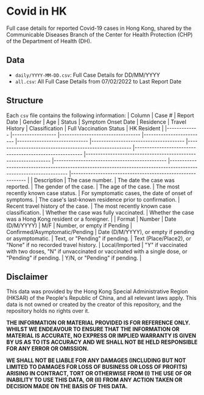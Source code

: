 # Covid in HK
Full case details for reported Covid-19 cases in Hong Kong, shared by the Communicable Diseases Branch of the Center for Health Protection (CHP) of the Department of Health (DH).

## Data

- `daily/YYYY-MM-DD.csv`: Full Case Details for DD/MM/YYYY
- `all.csv`: All Full Case Details from 07/02/2022 to Last Report Date

## Structure

Each `csv` file contains the following information:
| Column      	| Case #           	| Report Date                     	| Gender                  	| Age                         	| Status                               	| Symptom Onset Date                                    	| Residence                                              	| Travel History                                                	| Classification                               	| Full Vaccination Status                                                                                          	| HK Resident                                               	|
|-------------	|------------------	|---------------------------------	|-------------------------	|-----------------------------	|--------------------------------------	|-------------------------------------------------------	|--------------------------------------------------------	|---------------------------------------------------------------	|----------------------------------------------	|------------------------------------------------------------------------------------------------------------------	|-----------------------------------------------------------	|
| Description 	| The case number. 	| The date the case was reported. 	| The gender of the case. 	| The age of the case.        	| The most recently known case status. 	| For symptomatic cases, the date of onset of symptoms. 	| The case's last-known residence prior to confirmation. 	| Recent travel history of the case.                            	| The most recently known case classification. 	| Whether the case was fully vaccinated.                                                                           	| Whether the case was a Hong Kong resident or a foreigner. 	|
| Format      	| Number           	| Date (D/M/YYYY)                 	| M/F                     	| Number, or empty if Pending 	| Confirmed/Asymptomatic/Pending       	| Date (D/M/YYYY), or empty if pending or asymptomatic. 	| Text, or "Pending" if pending.                         	| Text (Place/Place2), or "None" if no recorded travel history. 	| Local/Imported                               	| "Y" if vaccinated with two doses, "N" if unvaccinated or vaccinated with a single dose, or "Pending" if pending. 	| Y/N, or "Pending" if pending.                             	|

## Disclaimer

This data was provided by the Hong Kong Special Administrative Region (HKSAR) of the People's Republic of China, and all relevant laws apply. This data is not owned or created by the creator of this repository, and the repository holds no rights over it.

**THE INFORMATION OR MATERIAL PROVIDED IS FOR REFERENCE ONLY. WHILST WE ENDEAVOUR TO ENSURE THAT THE INFORMATION OR MATERIAL IS ACCURATE, NO EXPRESS OR IMPLIED WARRANTY IS GIVEN BY US AS TO ITS ACCURACY AND WE SHALL NOT BE HELD RESPONSIBLE FOR ANY ERROR OR OMISSION.**

**WE SHALL NOT BE LIABLE FOR ANY DAMAGES (INCLUDING BUT NOT LIMITED TO DAMAGES FOR LOSS OF BUSINESS OR LOSS OF PROFITS) ARISING IN CONTRACT, TORT OR OTHERWISE FROM (I) THE USE OF OR INABILITY TO USE THIS DATA, OR (II) FROM ANY ACTION TAKEN OR DECISION MADE ON THE BASIS OF THIS DATA.**
